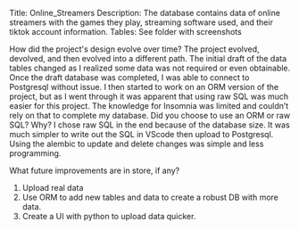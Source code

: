 Title: Online_Streamers
Description: The database contains data of online streamers with the games they play, streaming software used, and their tiktok account information. 
Tables: See folder with screenshots

How did the project's design evolve over time?
The project evolved, devolved, and then evolved into a different path. The initial draft of the data tables changed as I realized some data was not required or even obtainable. 
Once the draft database was completed, I was able to connect to Postgresql without issue. I then started to work on an ORM version of the project, but as I went through it was apparent that using raw SQL was much easier for this project. The knowledge for Insomnia was limited and couldn’t rely on that to complete my database. 
Did you choose to use an ORM or raw SQL? Why?
I chose raw SQL in the end because of the database size. It was much simpler to write out the SQL in VScode then upload to Postgresql. Using the alembic to update and delete changes was simple and less programming.

What future improvements are in store, if any?
1. Upload real data
2. Use ORM to add new tables and data to create a robust DB with more data.
3. Create a UI with python to upload data quicker.
